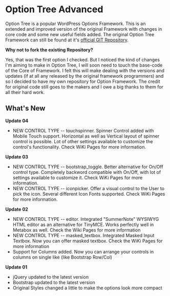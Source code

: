 # Option Tree Advanced
Option Tree is a popular WordPress Options Framework. This is an extended and improved version of the original Framework with changes in core code and some new useful fields added. The original Option Tree Framework can still be found at it's [official GIT Repository](https://github.com/valendesigns/option-tree).  

**Why not to fork the existing Repository?**

Yes, that was the first option I checked. But I noticed the kind of changes I'm aiming to make in Option Tree, I will soon need to touch the base-code of the Core of Framework. I felt this will make dealing with the versions and updates (if at all any released by the original framework programmers) and so I decided to have my own repository for Option Framework. The credit for original code still goes to the makers and I owe a big thanks to them for all their hard work.

## What's New

**Update 04**

- NEW CONTROL TYPE -- touchspinner. Spinner Control added with Mobile Touch support. Horizontal as well as Vertical layout of spinner control is possible. Lot of other settings available to customize the control's functionality. Check WiKi Pages for more information.

**Update 03**

- NEW CONTROL TYPE -- bootstrap_toggle. Better alternative for On/Off control type. Completely backword compatible with On/Off, with lot of settings available to customize it. Check WiKi Pages for more information.
- NEW CONTROL TYPE -- iconpicker. Offer a visual control to the User to pick the icon. Several different Icon Fonts supported. Check WiKi Pages for more information.

**Update 02**

- NEW CONTROL TYPE -- editor. Integrated "SummerNote" WYSIWYG HTML editor as an alternative for TinyMCE. Works perfectly well in Metabox as well. Check the Wiki Pages for more information
- NEW CONTROL TYPE -- masked_textbox. Integrated Masked Input Textbox. Now you can offer masked textbox. Check the WiKi Pages for more information
- Support for Columns added. Now you can arrange your controls in columns on single like (like Bootstrap Row/Col)

**Update 01**

- jQuery updated to the latest version
- Bootstrap updated to the latest version
- Original Styles changed a little to make the options look more compact
